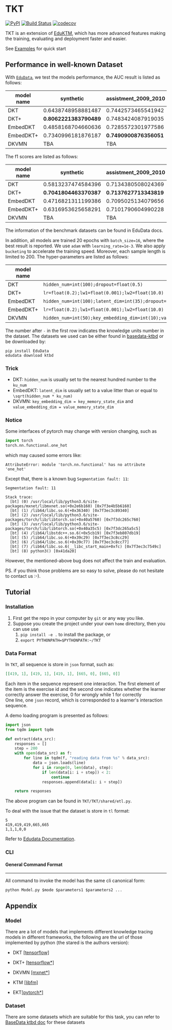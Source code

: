 # TKT

[![PyPI](https://img.shields.io/pypi/v/TKT.svg)](https://pypi.python.org/pypi/TKT)
[![Build Status](https://www.travis-ci.org/tswsxk/TKT.svg?branch=master)](https://www.travis-ci.org/tswsxk/TKT)
[![codecov](https://codecov.io/gh/tswsxk/TKT/branch/master/graph/badge.svg)](https://codecov.io/gh/tswsxk/TKT)


TKT is an extension of [EduKTM](https://github.com/bigdata-ustc/EduKTM), 
which has more advanced features making the training, 
evaluating and deployment faster and easier.

See [Examples](examples) for quick start


## Performance in well-known Dataset

With [`EduData`](https://pypi.python.org/pypi/EduData), we test the models performance, the AUC result is listed as follows:

|model name  | synthetic | assistment_2009_2010 | junyi |
| ---------- | - |------------------ | ----- |
| DKT        | 0.6438748958881487 | 0.7442573465541942 | 0.8305416859735839 |
| DKT+       | **0.8062221383790489** | 0.7483424087919035 | **0.8497422607539136** |
| EmbedDKT   | 0.4858168704660636 | 0.7285572301977586 | 0.8194401881889697 |
| EmbedDKT+ | 0.7340996181876187 | **0.7490900876356051** |0.8405445812109871|
| DKVMN | TBA | TBA |TBA|

The f1 scores are listed as follows:

|model name  | synthetic | assistment_2009_2010 | junyi |
| ---------- | ------------------ | ----- | ----- |
| DKT        | 0.5813237474584396 | 0.7134380508024369 | 0.7732850122818582 |
| DKT+       | **0.7041804463370387** | **0.7137627713343819** | **0.7928075377114897** |
| EmbedDKT   | 0.4716821311199386     | 0.7095025134079656 | 0.7681817174082963 |
| EmbedDKT+   | 0.6316953625658291 | 0.7101790604990228 | 0.7903592922756097 |
| DKVMN | TBA       | TBA                  | TBA   |

The information of the benchmark datasets can be found in EduData docs.

In addition, all models are trained 20 epochs with `batch_size=16`, where the best result is reported.  We use `adam` with `learning_rate=1e-3`. We also apply `bucketing` to accelerate the training speed. Moreover, each sample length is limited to 200. The hyper-parameters are listed as follows:

|model name  | synthetic - 50 | assistment_2009_2010 - 124 | junyi-835 |
| ---------- | ------------------ | ----- | ----- |
| DKT        | `hidden_num=int(100);dropout=float(0.5)` | `hidden_num=int(200);dropout=float(0.5)` | `hidden_num=int(900);dropout=float(0.5)` |
| DKT+       | `lr=float(0.2);lw1=float(0.001);lw2=float(10.0)` | `lr=float(0.1);lw1=float(0.003);lw2=float(3.0)` | `lr=float(0.01);lw1=float(0.001);lw2=float(1.0)` |
| EmbedDKT   | `hidden_num=int(100);latent_dim=int(35);dropout=float(0.5)` | `hidden_num=int(200);latent_dim=int(75);dropout=float(0.5)` | `hidden_num=int(900);latent_dim=int(600);dropout=float(0.5)` |
| EmbedDKT+   | `lr=float(0.2);lw1=float(0.001);lw2=float(10.0)` | `lr=float(0.1);lw1=float(0.003);lw2=float(3.0)` | `lr=float(0.01);lw1=float(0.001);lw2=float(1.0)` |
| DKVMN      | `hidden_num=int(50);key_embedding_dim=int(10);value_embedding_dim=int(10);key_memory_size=int(5);key_memory_state_dim=int(10);value_memory_size=int(5);value_memory_state_dim=int(10);dropout=float(0.5)` | `hidden_num=int(50);key_embedding_dim=int(50);value_embedding_dim=int(200);key_memory_size=int(50);key_memory_state_dim=int(50);value_memory_size=int(50);value_memory_state_dim=int(200);dropout=float(0.5)` | `hidden_num=int(600);key_embedding_dim=int(50);value_embedding_dim=int(200);key_memory_size=int(20);key_memory_state_dim=int(50);value_memory_size=int(20);value_memory_state_dim=int(200);dropout=float(0.5)` |

The number after `-` in the first row indicates the knowledge units number in the dataset. The datasets we used can be  either found in [basedata-ktbd](http://base.ustc.edu.cn/data/ktbd/) or be downloaded by:

```shell
pip install EduData
edudata download ktbd
```

### Trick

* DKT: `hidden_num` is usually set to the nearest hundred number to the `ku_num`
* EmbedDKT: `latent_dim` is usually set to a value litter than or equal to `\sqrt(hidden_num * ku_num)`
* DKVMN: `key_embedding_dim = key_memory_state_dim` and `value_embedding_dim = value_memory_state_dim`

### Notice
Some interfaces of pytorch may change with version changing, such as
```python
import torch
torch.nn.functional.one_hot
```
which may caused some errors like:
```shell
AttributeError: module 'torch.nn.functional' has no attribute 'one_hot'
```

Except that, there is a known bug `Segmentation fault: 11`:
```shell
Segmentation fault: 11

Stack trace:
  [bt] (0) /usr/local/lib/python3.6/site-packages/mxnet/libmxnet.so(+0x2e6b160) [0x7f3e4b5b6160]
  [bt] (1) /lib64/libc.so.6(+0x36340) [0x7f3ec3c89340]
  [bt] (2) /usr/local/lib/python3.6/site-packages/torch/lib/libtorch.so(+0x40a5760) [0x7f3dc265c760]
  [bt] (3) /usr/local/lib/python3.6/site-packages/torch/lib/libtorch.so(+0x40a35c5) [0x7f3dc265a5c5]
  [bt] (4) /lib64/libstdc++.so.6(+0x5cb19) [0x7f3eb807db19]
  [bt] (5) /lib64/libc.so.6(+0x39c29) [0x7f3ec3c8cc29]
  [bt] (6) /lib64/libc.so.6(+0x39c77) [0x7f3ec3c8cc77]
  [bt] (7) /lib64/libc.so.6(__libc_start_main+0xfc) [0x7f3ec3c7549c]
  [bt] (8) python3() [0x41da20]
```
However, the mentioned-above bug does not affect the train and evaluation.

PS. if you think those problems are so easy to solve, please do not hesitate to contact us :-).


## Tutorial

### Installation

1. First get the repo in your computer by `git` or any way you like.
2. Suppose you create the project under your own `home` directory, then you can use use 
    1. `pip install -e .` to install the package, or
    2. `export PYTHONPATH=$PYTHONPATH:~/TKT`
    
### Data Format
In `TKT`, all sequence is store in `json` format, such as:
```json
[[419, 1], [419, 1], [419, 1], [665, 0], [665, 0]]
```
Each item in the sequence represent one interaction. The first element of the item is the exercise id 
and the second one indicates whether the learner correctly answer the exercise, 0 for wrongly while 1 for correctly  
One line, one `json` record, which is corresponded to a learner's interaction sequence.

A demo loading program is presented as follows:
```python
import json
from tqdm import tqdm

def extract(data_src):
    responses = []
    step = 200
    with open(data_src) as f:
        for line in tqdm(f, "reading data from %s" % data_src):
            data = json.loads(line)
            for i in range(0, len(data), step):
                if len(data[i: i + step]) < 2:
                    continue
                responses.append(data[i: i + step])

    return responses
```
The above program can be found in `TKT/TKT/shared/etl.py`.

To deal with the issue that the dataset is store in `tl` format:

```text
5
419,419,419,665,665
1,1,1,0,0
```

Refer to [Edudata Documentation](https://github.com/bigdata-ustc/EduData#format-converter).


### CLI

#### General Command Format

---

All command to invoke the model has the same cli canonical form:
```shell
python Model.py $mode $parameters1 $parameters2 ...
```

## Appendix

### Model
There are a lot of models that implements different knowledge tracing models in different frameworks, 
the following are the url of those implemented by python (the stared is the authors version):

* DKT [[tensorflow]](https://github.com/mhagiwara/deep-knowledge-tracing)

* DKT+ [[tensorflow*]](https://github.com/ckyeungac/deep-knowledge-tracing-plus)

* DKVMN [[mxnet*]](https://github.com/jennyzhang0215/DKVMN)

* KTM [[libfm]](https://github.com/jilljenn/ktm)

* EKT[[pytorch*]](https://github.com/bigdata-ustc/ekt)

### Dataset
There are some datasets which are suitable for this task, 
you can refer to [BaseData ktbd doc](https://github.com/bigdata-ustc/EduData/blob/master/docs/ktbd.md) 
for these datasets 
